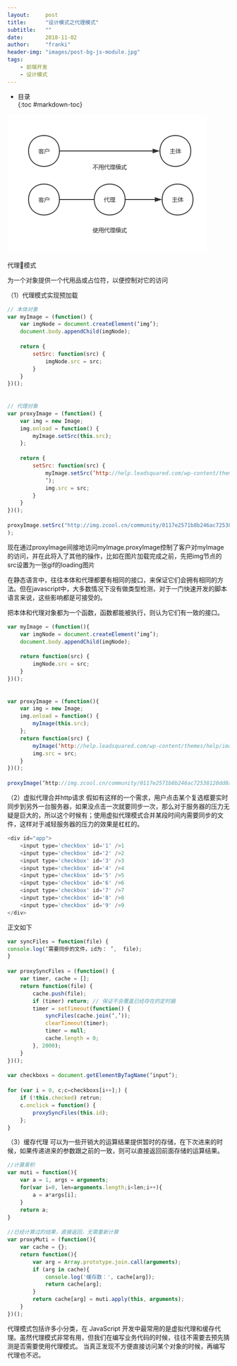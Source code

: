```yaml
---
layout:     post
title:      "设计模式之代理模式"
subtitle:   ""
date:       2018-11-02
author:     "franki"
header-img: "images/post-bg-js-module.jpg"
tags:
    - 前端开发
    - 设计模式
---
```


* 目录  
{:toc #markdown-toc}

![proxy](/images/posts/patterns/proxy.png)

代理模式

为一个对象提供一个代用品或占位符，以便控制对它的访问

（1）代理模式实现预加载

```js
// 本体对象
var myImage = (function() {
    var imgNode = document.createElement(‘img’);
    document.body.appendChild(imgNode);

    return {
        setSrc: function(src) {
            imgNode.src = src;
        }
    }
})();


// 代理对象
var proxyImage = (function() {
    var img = new Image;
    img.onload = function() {
        myImage.setSrc(this.src);
    };

    return {
        setSrc: function(src) {
            myImage.setSrc(‘http://help.leadsquared.com/wp-content/themes/help/images/Spinner_t.gif
            ’);
            img.src = src;
        }
    }
})();

proxyImage.setSrc("http://img.zcool.cn/community/0117e2571b8b246ac72538120dd8a4.jpg@1280w_1l_2o_100sh.jpg"
);
```

现在通过proxyImage间接地访问myImage.proxyImage控制了客户对myImage的访问，并在此将入了其他的操作，比如在图片加载完成之前，先把img节点的src设置为一张gif的loading图片

在静态语言中，往往本体和代理都要有相同的接口，来保证它们会拥有相同的方法。但在javascript中，大多数情况下没有做类型检测，对于一门快速开发的脚本语言来说，这些影响都是可接受的。

把本体和代理对象都为一个函数，函数都能被执行，则认为它们有一致的接口。

```js
var myImage = (function(){
    var imgNode = document.createElement(‘img’);
    document.body.appendChild(imgNode);

    return function(src) {
        imgNode.src = src;
    }
})();


var proxyImage = (function(){
    var img = new Image;
    img.onload = function() {
        myImage(this.src);
    };
    return function(src) {
        myImage(‘http://help.leadsquared.com/wp-content/themes/help/images/Spinner_t.gif’) ;
        img.src = src;
    }
})();

proxyImage(‘http://img.zcool.cn/community/0117e2571b8b246ac72538120dd8a4.jpg@1280w_1l_2o_100sh.jpg’);
```

（2）虚拟代理合并http请求
假如有这样的一个需求，用户点击某个复选框要实时同步到另外一台服务器，如果没点击一次就要同步一次，那么对于服务器的压力无疑是巨大的，所以这个时候有；使用虚拟代理模式合并某段时间内需要同步的文件，这样对于减轻服务器的压力的效果是杠杠的。

```js
<div id="app">
    <input type='checkbox' id='1' />1
    <input type='checkbox' id='2' />2
    <input type='checkbox' id='3' />3
    <input type='checkbox' id='4' />4
    <input type='checkbox' id='5' />5
    <input type='checkbox' id='6' />6
    <input type='checkbox' id='7' />7
    <input type='checkbox' id='8' />8
    <input type='checkbox' id='9' />9
</div>
```

正文如下

```js
var syncFiles = function(file) {
console.log(‘需要同步的文件，id为： ’,  file);
}

var proxySyncFiles = (function() {
    var timer, cache = [];
    return function(file) {
        cache.push(file);
        if (timer) return; // 保证不会覆盖已经存在的定时器
        timer = setTimeout(function() {
            syncFiles(cache.join(‘,’));
            clearTimeout(timer);
            timer = null;
            cache.length = 0;
        }, 2000);
    }
})();

var checkboxs = document.getElementByTagName(‘input’);

for (var i = 0, c;c=checkboxs[i++];) {
    if (!this.checked) retrun;
    c.onclick = function() {
        proxySyncFiles(this.id);
    };
}
```

（3）缓存代理
可以为一些开销大的运算结果提供暂时的存储，在下次进来的时候，如果传递进来的参数跟之前的一致，则可以直接返回前面存储的运算结果。

```js
//计算乘积
var muti = function(){
    var a = 1, args = arguments;
    for(var i=0, len=arguments.length;i<len;i++){
        a = a*args[i];
    }
    return a;
}

//已经计算过的结果，直接返回，无需重新计算
var proxyMuti = (function(){
    var cache = {};
    return function(){
        var arg = Array.prototype.join.call(arguments);
        if (arg in cache){
            console.log('缓存数：', cache[arg]);
            return cache[arg];
        }
        return cache[arg] = muti.apply(this, arguments);
    }
})();
```

代理模式包括许多小分类，在 JavaScript 开发中最常用的是虚拟代理和缓存代理。虽然代理模式非常有用，但我们在编写业务代码的时候，往往不需要去预先猜测是否需要使用代理模式。 当真正发现不方便直接访问某个对象的时候，再编写代理也不迟。
